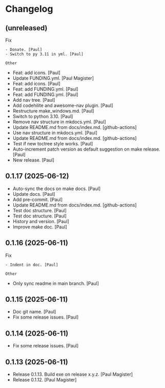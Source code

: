 Changelog
=========


(unreleased)
------------

Fix
~~~
- Donate. [Paul]
- Switch to py 3.11 in yml. [Paul]

Other
~~~~~
- Feat: add icons. [Paul]
- Update FUNDING.yml. [Paul Magister]
- Feat: add icons. [Paul]
- Feat: add FUNDING.yml. [Paul]
- Feat: add FUNDING.yml. [Paul]
- Add nav tree. [Paul]
- Add codehilite and awesome-nav plugin. [Paul]
- Restructure make_windows.md. [Paul]
- Switch to python 3.10. [Paul]
- Remove nav structure in mkdocs.yml. [Paul]
- Update README.md from docs/index.md. [github-actions]
- Use nav structure in mkdocs.yml. [Paul]
- Update README.md from docs/index.md. [github-actions]
- Test if new toctree style works. [Paul]
- Auto-increment patch version as default suggestion on make release.
  [Paul]
- New release. [Paul]


0.1.17 (2025-06-12)
-------------------
- Auto-sync the docs on make docs. [Paul]
- Update docs. [Paul]
- Add pre-commit. [Paul]
- Update README.md from docs/index.md. [github-actions]
- Test doc structure. [Paul]
- Test doc structure. [Paul]
- History and version. [Paul]
- Improve make doc. [Paul]


0.1.16 (2025-06-11)
-------------------

Fix
~~~
- Indent in doc. [Paul]

Other
~~~~~
- Only sync readme in main branch. [Paul]


0.1.15 (2025-06-11)
-------------------
- Doc git name. [Paul]
- Fix some release issues. [Paul]


0.1.14 (2025-06-11)
-------------------
- Fix some release issues. [Paul]


0.1.13 (2025-06-11)
-------------------
- Release 0.1.13. Build exe on release x.y.z. [Paul Magister]
- Release 0.1.12. [Paul Magister]


